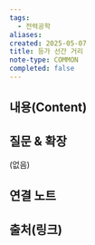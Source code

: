 ```yaml
---
tags:
  - 전력공학
aliases: 
created: 2025-05-07
title: 등가 선간 거리
note-type: COMMON
completed: false
---
```


## 내용(Content)


## 질문 & 확장

(없음)

## 연결 노트

## 출처(링크)

